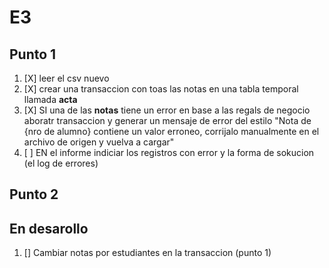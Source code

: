 # E3
## Punto 1
1. [X] leer el csv nuevo
2. [X] crear una transaccion con toas las notas en una
tabla temporal llamada **acta**
3. [X] SI una de las **notas** tiene un error
en base a las regals de negocio aboratr transaccion 
y generar un mensaje de error del estilo
"Nota de {nro de alumno} contiene un valor erroneo, corrijalo manualmente en el archivo de origen y vuelva a
cargar"
4. [ ] EN el informe indiciar los registros con error
y la forma de sokucion (el log de errores)


## Punto 2



## En desarollo
1. [] Cambiar notas por estudiantes en la transaccion (punto 1)

